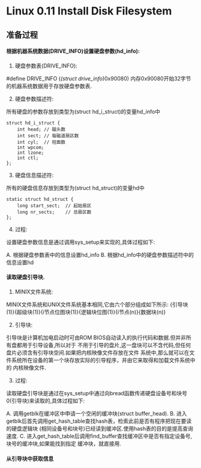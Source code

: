 Linux 0.11 Install Disk Filesystem
================================================================================

准备过程
--------------------------------------------------------------------------------

#### 根据机器系统数据(DRIVE_INFO)设置硬盘参数(hd_info):

1. 硬盘参数表(DRIVE_INFO):

#define DRIVE_INFO (*(struct drive_info*)0x90080)  内存0x90080开始32字节的机器系统数据用于存放硬盘参数表.

2. 硬盘参数描述符:

所有硬盘的参数存放到类型为(struct hd_i_struct)的变量hd_info中

```
struct hd_i_struct {
    int head; // 磁头数
    int sect; // 每磁道扇区数
    int cyl;  // 柱面数
    int wpcom;
    int lzone;
    int ctl;
};
```

3. 硬盘信息描述符:

所有的硬盘信息存放到类型为(struct hd_struct)的变量hd中

```
static struct hd_struct {
    long start_sect;  // 起始扇区
    long nr_sects;    // 总扇区数
};
```

4. 过程:

设置硬盘参数信息是通过调用sys_setup来实现的,具体过程如下:

A. 根据硬盘参数表中的信息设置hd_info
B. 根据hd_info中的硬盘参数描述符中的信息设置hd

#### 读取硬盘引导块.

1. MINIX文件系统:

MINIX文件系统和UNIX文件系统基本相同,它由六个部分组成如下所示:
{引导块(1)}{超级块(1)}{i节点位图块(1)}{逻辑块位图(1)}{i节点(n)}{数据块(n)}

2. 引导块:

引导块是计算机加电启动时可由ROM BIOS自动读入的执行代码和数据.但并非所有盘都用于引导设备,所以对于
不用于引导的盘片,这一盘块可以不含代码,但任何盘片必须含有引导块空间.如果把内核映像文件存放在文件
系统中,那么就可以在文件系统所在设备的第一个块存放实际的引导程序，并由它来取得和加载文件系统中的
内核映像文件.

3. 过程:

读取硬盘引导块是通过在sys_setup中通过向bread函数传递硬盘设备号和块号0(引导块)来读取的,具体过程如下:

A. 调用getblk在缓冲区中申请一个空闲的缓冲块(struct buffer_head).
B. 进入getblk后首先调用get_hash_table查找hash表，检索此前是否有程序把现在要读的硬盘逻辑块
   (相同设备号和块号)已经读到缓冲区.使用hash表的目的是提高查询速度.
C. 进入get_hash_table后调用find_buffer查找缓冲区中是否有指定设备号,块号的缓冲块,如果能找到指定
   缓冲块，就直接用.

#### 从引导块中获取信息